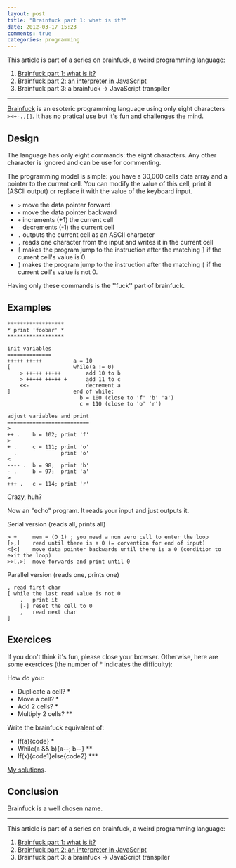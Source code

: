 ```yaml
---
layout: post
title: "Brainfuck part 1: what is it?"
date: 2012-03-17 15:23
comments: true
categories: programming
---
```

This article is part of a series on brainfuck, a weird programming language:

 1. [Brainfuck part 1: what is it?](/2012/03/brainfuck-part-1-what-is-it/)
 2. [Brainfuck part 2: an interpreter in JavaScript](/2012/03/brainfuck-part-2-an-interpreter-in-javascript/)
 3. Brainfuck part 3: a brainfuck → JavaScript transpiler

---

[Brainfuck](http://en.wikipedia.org/wiki/Brainfuck) is an esoteric programming language using only eight characters `><+-.,[]`.
It has no pratical use but it's fun and challenges the mind.

Design
------
The language has only eight commands: the eight characters. Any other character is ignored and can be use for commenting.

The programming model is simple: you have a 30,000 cells data array and a pointer to the current cell.
You can modify the value of this cell, print it (ASCII output) or replace it with the value of the keyboard input.

 - `>` move the data pointer forward
 - `<` move the data pointer backward
 - `+` increments (+1) the current cell
 - `-` decrements (-1) the current cell
 - `.` outputs the current cell as an ASCII character
 - `,` reads one character from the input and writes it in the current cell
 - `[` makes the program jump to the instruction after the matching `]` if the current cell's value is 0.
 - `]` makes the program jump to the instruction after the matching `[` if the current cell's value is not 0.
 
Having only these commands is the ''fuck'' part of brainfuck.

Examples
--------

```
******************
* print 'foobar' *
******************

init variables
==============
+++++ +++++          a = 10
[                    while(a != 0)
    > +++++ +++++        add 10 to b
    > +++++ +++++ +      add 11 to c
    <<-                  decrement a
]                    end of while:
                       b = 100 (close to 'f' 'b' 'a')
                       c = 110 (close to 'o' 'r')

adjust variables and print
==========================
>       
++ .    b = 102; print 'f'
>       
+ .     c = 111; print 'o'
  .              print 'o'
<       
---- .  b = 98;  print 'b'
- .     b = 97;  print 'a'
>       
+++ .   c = 114; print 'r'

```
 
Crazy, huh?

Now an "echo" program. It reads your input and just outputs it.

Serial version (reads all, prints all)

```
> +     mem = (O 1) ; you need a non zero cell to enter the loop
[>,]    read until there is a 0 (= convention for end of input)
<[<]    move data pointer backwards until there is a 0 (condition to exit the loop)
>>[.>]  move forwards and print until 0
```

Parallel version (reads one, prints one)
```
, read first char
[ while the last read value is not 0
    .   print it
    [-] reset the cell to 0
    ,   read next char
]
```

Exercices
---------

If you don't think it's fun, please close your browser.
Otherwise, here are some exercices (the number of * indicates the difficulty):

How do you:

 - Duplicate a cell? *
 - Move a cell? *
 - Add 2 cells? * 
 - Multiply 2 cells? **

Write the brainfuck equivalent of:

 - If(a){code} *
 - While(a && b){a--; b--} **
 - If(x){code1}else{code2} ***
 
[My solutions](https://github.com/floriancargoet/I-learn-Brainfuck/blob/master/patterns.brainfuck).

Conclusion
----------

Brainfuck is a well chosen name.

---

This article is part of a series on brainfuck, a weird programming language:

 1. [Brainfuck part 1: what is it?](/2012/03/brainfuck-part-1-what-is-it/)
 2. [Brainfuck part 2: an interpreter in JavaScript](/2012/03/brainfuck-part-2-an-interpreter-in-javascript/)
 3. Brainfuck part 3: a brainfuck → JavaScript transpiler
